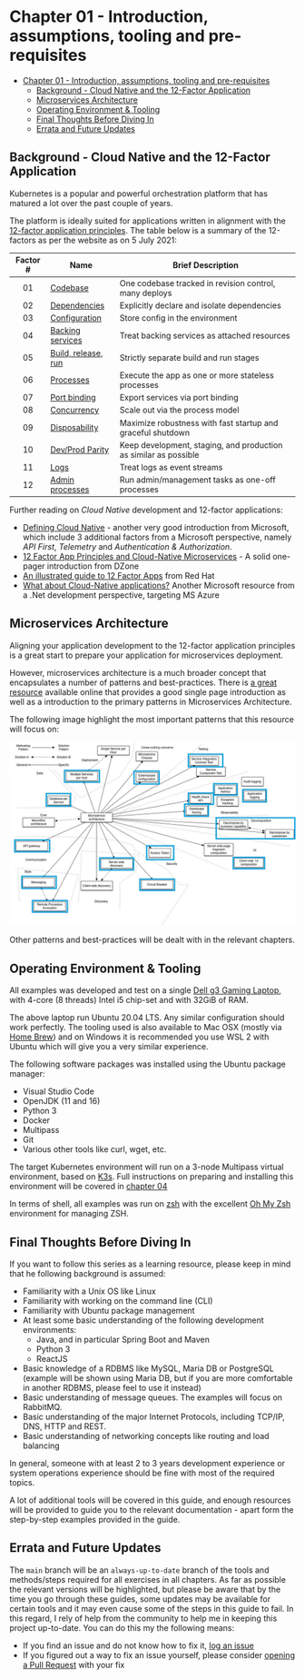 # Chapter 01 - Introduction, assumptions, tooling and pre-requisites

- [Chapter 01 - Introduction, assumptions, tooling and pre-requisites](#chapter-01---introduction-assumptions-tooling-and-pre-requisites)
  - [Background - Cloud Native and the 12-Factor Application](#background---cloud-native-and-the-12-factor-application)
  - [Microservices Architecture](#microservices-architecture)
  - [Operating Environment & Tooling](#operating-environment--tooling)
  - [Final Thoughts Before Diving In](#final-thoughts-before-diving-in)
  - [Errata and Future Updates](#errata-and-future-updates)

## Background - Cloud Native and the 12-Factor Application

Kubernetes is a popular and powerful orchestration platform that has matured a lot over the past couple of years.

The platform is ideally suited for applications written in alignment with the [12-factor application principles](https://12factor.net/). The table below is a summary of the 12-factors as per the website as on 5 July 2021:

| Factor # | Name                                                          | Brief Description                                                |
|:--------:|---------------------------------------------------------------|------------------------------------------------------------------|
|    01    | [Codebase](https://12factor.net/codebase)                     | One codebase tracked in revision control, many deploys           |
|    02    | [Dependencies](https://12factor.net/dependencies)             | Explicitly declare and isolate dependencies                      |
|    03    | [Configuration](https://12factor.net/config)                  | Store config in the environment                                  |
|    04    | [Backing services](https://12factor.net/backing-services)     | Treat backing services as attached resources                     |
|    05    | [Build, release, run](https://12factor.net/build-release-run) | Strictly separate build and run stages                           |
|    06    | [Processes](https://12factor.net/processes)                   | Execute the app as one or more stateless processes               |
|    07    | [Port binding](https://12factor.net/port-binding)             | Export services via port binding                                 |
|    08    | [Concurrency](https://12factor.net/concurrency)               | Scale out via the process model                                  |
|    09    | [Disposability](https://12factor.net/disposability)           | Maximize robustness with fast startup and graceful shutdown      |
|    10    | [Dev/Prod Parity](https://12factor.net/dev-prod-parity)       | Keep development, staging, and production as similar as possible |
|    11    | [Logs](https://12factor.net/logs)                             | Treat logs as event streams                                      |
|    12    | [Admin processes](https://12factor.net/admin-processes)       | Run admin/management tasks as one-off processes                  |

Further reading on _*Cloud Native*_ development and 12-factor applications:

* [Defining Cloud Native](https://docs.microsoft.com/en-us/dotnet/architecture/cloud-native/definition) - another very good introduction from Microsoft, which include 3 additional factors from a Microsoft perspective, namely _API First_, _Telemetry_ and _Authentication & Authorization_.
* [12 Factor App Principles and Cloud-Native Microservices](https://dzone.com/articles/12-factor-app-principles-and-cloud-native-microser) - A solid one-pager introduction from DZone
* [An illustrated guide to 12 Factor Apps](https://www.redhat.com/architect/12-factor-app) from Red Hat
* [What about Cloud-Native applications?](https://docs.microsoft.com/en-us/dotnet/architecture/modernize-with-azure-containers/modernize-existing-apps-to-cloud-optimized/what-about-cloud-native-applications) Another Microsoft resource from a .Net development perspective, targeting MS Azure

## Microservices Architecture

Aligning your application development to the 12-factor application principles is a great start to prepare your application for microservices deployment. 

However, microservices architecture is a much broader concept that encapsulates a number of patterns and best-practices. There is [a great resource](https://microservices.io/patterns/microservices.html) available online that provides a good single page introduction as well as a introduction to the primary patterns in Microservices Architecture.

The following image highlight the most important patterns that this resource will focus on:

![microservices-architecture](../images/microservices_context.jpg)

Other patterns and best-practices will be dealt with in the relevant chapters.

## Operating Environment & Tooling

All examples was developed and test on a single [Dell g3 Gaming Laptop](https://www.dell.com/za/p/g-series-15-3579-laptop/pd), with 4-core (8 threads) Intel i5 chip-set and with 32GiB of RAM.

The above laptop run Ubuntu 20.04 LTS. Any similar configuration should work perfectly. The tooling used is also available to Mac OSX (mostly via [Home Brew](https://brew.sh/)) and on Windows it is recommended you use WSL 2 with Ubuntu which will give you a very similar experience.

The following software packages was installed using the Ubuntu package manager:

* Visual Studio Code
* OpenJDK (11 and 16)
* Python 3
* Docker
* Multipass
* Git
* Various other tools like curl, wget, etc.

The target Kubernetes environment will run on a 3-node Multipass virtual environment, based on [K3s](https://k3s.io/). Full instructions on preparing and installing this environment will be covered in [chapter 04](../chapter_04/README.md)

In terms of shell, all examples was run on [zsh](https://www.zsh.org/) with the excellent [Oh My Zsh](https://ohmyz.sh/) environment for managing ZSH.

## Final Thoughts Before Diving In

If you want to follow this series as a learning resource, please keep in mind that he following background is assumed:

* Familiarity with a Unix OS like Linux
* Familiarity with working on the command line (CLI)
* Familiarity with Ubuntu package management
* At least some basic understanding of the following development environments:
  * Java, and in particular Spring Boot and Maven
  * Python 3
  * ReactJS
* Basic knowledge of a RDBMS like MySQL, Maria DB or PostgreSQL (example will be shown using Maria DB, but if you are more comfortable in another RDBMS, please feel to use it instead)
* Basic understanding of message queues. The examples will focus on RabbitMQ.
* Basic understanding of the major Internet Protocols, including TCP/IP, DNS, HTTP and REST.
* Basic understanding of networking concepts like routing and load balancing

In general, someone with at least 2 to 3 years development experience or system operations experience should be fine with most of the required topics.

A lot of additional tools will be covered in this guide, and enough resources will be provided to guide you to the relevant documentation - apart form the step-by-step examples provided in the guide.

## Errata and Future Updates

The `main` branch will be an `always-up-to-date` branch of the tools and methods/steps required for all exercises in all chapters. As far as possible the relevant versions will be highlighted, but please be aware that by the time you go through these guides, some updates may be available for certain tools and it may even cause some of the steps in this guide to fail. In this regard, I rely of help from the community to help me in keeping this project up-to-date. You can do this my the following means:

* If you find an issue and do not know how to fix it, [log an issue](https://github.com/nicc777/kubernetes-from-scratch/issues)
* If you figured out a way to fix an issue yourself, please consider [opening a Pull Request](https://github.com/nicc777/kubernetes-from-scratch/pulls) with your fix


